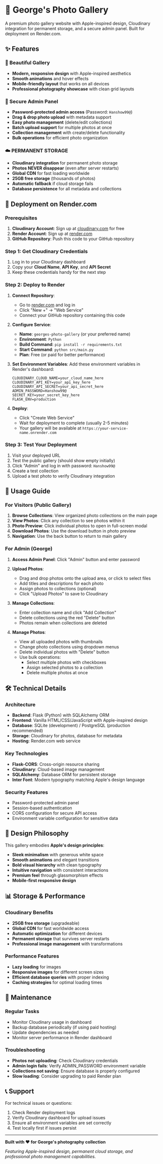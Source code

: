 # 📸 George's Photo Gallery

A premium photo gallery website with Apple-inspired design, Cloudinary integration for permanent storage, and a secure admin panel. Built for deployment on Render.com.

## ✨ Features

### 🎨 Beautiful Gallery
- **Modern, responsive design** with Apple-inspired aesthetics
- **Smooth animations** and hover effects
- **Mobile-friendly layout** that works on all devices
- **Professional photography showcase** with clean grid layouts

### 🔐 Secure Admin Panel
- **Password-protected admin access** (Password: `Hanshow99@`)
- **Drag & drop photo upload** with metadata support
- **Easy photo management** (delete/edit collections)
- **Batch upload support** for multiple photos at once
- **Collection management** with create/delete functionality
- **Bulk operations** for efficient photo organization

### ☁️ PERMANENT STORAGE
- **Cloudinary integration** for permanent photo storage
- **Photos NEVER disappear** (even after server restarts)
- **Global CDN** for fast loading worldwide
- **25GB free storage** (thousands of photos)
- **Automatic fallback** if cloud storage fails
- **Database persistence** for all metadata and collections

## 🚀 Deployment on Render.com

### Prerequisites
1. **Cloudinary Account**: Sign up at [cloudinary.com](https://cloudinary.com) for free
2. **Render Account**: Sign up at [render.com](https://render.com)
3. **GitHub Repository**: Push this code to your GitHub repository

### Step 1: Get Cloudinary Credentials
1. Log in to your Cloudinary dashboard
2. Copy your **Cloud Name**, **API Key**, and **API Secret**
3. Keep these credentials handy for the next step

### Step 2: Deploy to Render
1. **Connect Repository**:
   - Go to [render.com](https://render.com) and log in
   - Click "New +" → "Web Service"
   - Connect your GitHub repository containing this code

2. **Configure Service**:
   - **Name**: `georges-photo-gallery` (or your preferred name)
   - **Environment**: `Python`
   - **Build Command**: `pip install -r requirements.txt`
   - **Start Command**: `python src/main.py`
   - **Plan**: Free (or paid for better performance)

3. **Set Environment Variables**:
   Add these environment variables in Render's dashboard:
   ```
   CLOUDINARY_CLOUD_NAME=your_cloud_name_here
   CLOUDINARY_API_KEY=your_api_key_here
   CLOUDINARY_API_SECRET=your_api_secret_here
   ADMIN_PASSWORD=Hanshow99@
   SECRET_KEY=your_secret_key_here
   FLASK_ENV=production
   ```

4. **Deploy**:
   - Click "Create Web Service"
   - Wait for deployment to complete (usually 2-5 minutes)
   - Your gallery will be available at `https://your-service-name.onrender.com`

### Step 3: Test Your Deployment
1. Visit your deployed URL
2. Test the public gallery (should show empty initially)
3. Click "Admin" and log in with password: `Hanshow99@`
4. Create a test collection
5. Upload a test photo to verify Cloudinary integration

## 📱 Usage Guide

### For Visitors (Public Gallery)
1. **Browse Collections**: View organized photo collections on the main page
2. **View Photos**: Click any collection to see photos within it
3. **Photo Preview**: Click individual photos to open in full-screen modal
4. **Download Photos**: Use the download button in photo preview
5. **Navigation**: Use the back button to return to main gallery

### For Admin (George)
1. **Access Admin Panel**: Click "Admin" button and enter password
2. **Upload Photos**:
   - Drag and drop photos onto the upload area, or click to select files
   - Add titles and descriptions for each photo
   - Assign photos to collections (optional)
   - Click "Upload Photos" to save to Cloudinary

3. **Manage Collections**:
   - Enter collection name and click "Add Collection"
   - Delete collections using the red "Delete" button
   - Photos remain when collections are deleted

4. **Manage Photos**:
   - View all uploaded photos with thumbnails
   - Change photo collections using dropdown menus
   - Delete individual photos with "Delete" button
   - Use bulk operations:
     - Select multiple photos with checkboxes
     - Assign selected photos to a collection
     - Delete multiple photos at once

## 🛠️ Technical Details

### Architecture
- **Backend**: Flask (Python) with SQLAlchemy ORM
- **Frontend**: Vanilla HTML/CSS/JavaScript with Apple-inspired design
- **Database**: SQLite (development) / PostgreSQL (production recommended)
- **Storage**: Cloudinary for photos, database for metadata
- **Hosting**: Render.com web service

### Key Technologies
- **Flask-CORS**: Cross-origin resource sharing
- **Cloudinary**: Cloud-based image management
- **SQLAlchemy**: Database ORM for persistent storage
- **Inter Font**: Modern typography matching Apple's design language

### Security Features
- Password-protected admin panel
- Session-based authentication
- CORS configuration for secure API access
- Environment variable configuration for sensitive data

## 🎨 Design Philosophy

This gallery embodies **Apple's design principles**:
- **Sleek minimalism** with generous white space
- **Smooth animations** and elegant transitions
- **Bold visual hierarchy** with clean typography
- **Intuitive navigation** with consistent interactions
- **Premium feel** through glassmorphism effects
- **Mobile-first responsive design**

## 📊 Storage & Performance

### Cloudinary Benefits
- **25GB free storage** (upgradeable)
- **Global CDN** for fast worldwide access
- **Automatic optimization** for different devices
- **Permanent storage** that survives server restarts
- **Professional image management** with transformations

### Performance Features
- **Lazy loading** for images
- **Responsive images** for different screen sizes
- **Efficient database queries** with proper indexing
- **Caching strategies** for optimal loading times

## 🔧 Maintenance

### Regular Tasks
- Monitor Cloudinary usage in dashboard
- Backup database periodically (if using paid hosting)
- Update dependencies as needed
- Monitor server performance in Render dashboard

### Troubleshooting
- **Photos not uploading**: Check Cloudinary credentials
- **Admin login fails**: Verify ADMIN_PASSWORD environment variable
- **Collections not saving**: Ensure database is properly configured
- **Slow loading**: Consider upgrading to paid Render plan

## 📞 Support

For technical issues or questions:
1. Check Render deployment logs
2. Verify Cloudinary dashboard for upload issues
3. Ensure all environment variables are set correctly
4. Test locally first if issues persist

---

**Built with ❤️ for George's photography collection**

*Featuring Apple-inspired design, permanent cloud storage, and professional photo management capabilities.*

